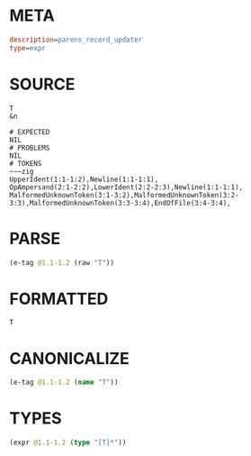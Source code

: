 # META
~~~ini
description=parens_record_updater
type=expr
~~~
# SOURCE
~~~roc
T
&n
~~~
~~~
# EXPECTED
NIL
# PROBLEMS
NIL
# TOKENS
~~~zig
UpperIdent(1:1-1:2),Newline(1:1-1:1),
OpAmpersand(2:1-2:2),LowerIdent(2:2-2:3),Newline(1:1-1:1),
MalformedUnknownToken(3:1-3:2),MalformedUnknownToken(3:2-3:3),MalformedUnknownToken(3:3-3:4),EndOfFile(3:4-3:4),
~~~
# PARSE
~~~clojure
(e-tag @1.1-1.2 (raw "T"))
~~~
# FORMATTED
~~~roc
T
~~~
# CANONICALIZE
~~~clojure
(e-tag @1.1-1.2 (name "T"))
~~~
# TYPES
~~~clojure
(expr @1.1-1.2 (type "[T]*"))
~~~
